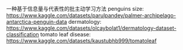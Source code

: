 一种基于信息量与代表性的批主动学习方法
penguins size: https://www.kaggle.com/datasets/parulpandey/palmer-archipelago-antarctica-penguin-data
dermatology: https://www.kaggle.com/datasets/olcaybolat1/dermatology-dataset-classification
tomato leaf disease: https://www.kaggle.com/datasets/kaustubhb999/tomatoleaf
